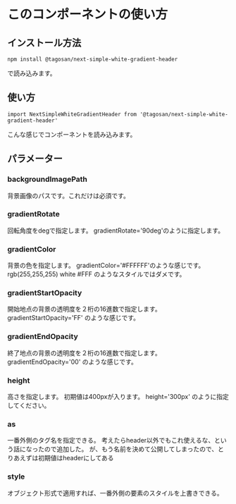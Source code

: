 # このコンポーネントの使い方

## インストール方法
```
npm install @tagosan/next-simple-white-gradient-header
```
で読み込みます。

## 使い方
```
import NextSimpleWhiteGradientHeader from '@tagosan/next-simple-white-gradient-header'
```
こんな感じでコンポーネントを読み込みます。

## パラメーター
### backgroundImagePath
背景画像のパスです。これだけは必須です。

### gradientRotate
回転角度をdegで指定します。
gradientRotate='90deg'のように指定します。

### gradientColor
背景の色を指定します。
gradientColor='#FFFFFF'のような感じです。
rgb(255,255,255)
white
#FFF
のようなスタイルではダメです。

### gradientStartOpacity
開始地点の背景の透明度を２桁の16進数で指定します。
gradientStartOpacity='FF'
のような感じです。

### gradientEndOpacity
終了地点の背景の透明度を２桁の16進数で指定します。
gradientEndOpacity='00'
のような感じです。

### height
高さを指定します。
初期値は400pxが入ります。
height='300px'
のように指定してください。

### as
一番外側のタグ名を指定できる。
考えたらheader以外でもこれ使えるな、という話になったので追加した。
が、もう名前を決めて公開してしまったので、とりあえずは初期値はheaderにしてある

### style
オブジェクト形式で適用すれば、一番外側の要素のスタイルを上書きできる。
